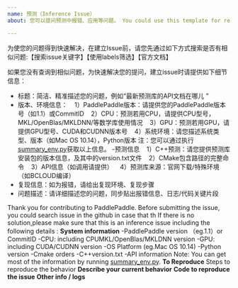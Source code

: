 ```yaml
---
name: 预测（Inference Issue）
about: 您可以提问预测中报错、应用等问题。 You could use this template for reporting an inference issue.

---
```


为使您的问题得到快速解决，在建立Issue前，请您先通过如下方式搜索是否有相似问题:【搜索issue关键字】【使用labels筛选】【官方文档】

如果您没有查询到相似问题，为快速解决您的提问，建立issue时请提供如下细节信息：
- 标题：简洁、精准描述您的问题，例如“最新预测库的API文档在哪儿 ”
- 版本、环境信息：
    1）PaddlePaddle版本：请提供您的PaddlePaddle版本号（如1.1）或CommitID
    2）CPU：预测若用CPU，请提供CPU型号，MKL/OpenBlas/MKLDNN/等数学库使用情况
    3）GPU：预测若用GPU，请提供GPU型号、CUDA和CUDNN版本号
    4）系统环境：请您描述系统类型、版本（如Mac OS 10.14），Python版本
注：您可以通过执行[summary_env.py](https://github.com/PaddlePaddle/Paddle/blob/develop/tools/summary_env.py)获取以上信息。
-预测信息
    1）C++预测：请您提供预测库安装包的版本信息，及其中的version.txt文件
    2）CMake包含路径的完整命令
    3）API信息（如调用请提供）
    4）预测库来源：官网下载/特殊环境（如BCLOUD编译）
- 复现信息：如为报错，请给出复现环境、复现步骤
- 问题描述：请详细描述您的问题，同步贴出报错信息、日志/代码关键片段

Thank you for contributing to PaddlePaddle.
Before submitting the issue, you could search issue in the github in case that th
If there is no solution,please make sure that this is an inference issue including the following details :
**System information**
-PaddlePaddle version （eg.1.1）or CommitID
-CPU: including CPUMKL/OpenBlas/MKLDNN version
-GPU: including CUDA/CUDNN version
-OS Platform (eg.Mac OS 10.14)
-Python version
-Cmake orders
-C++version.txt
-API information
Note: You can get most of the information by running [summary_env.py](https://github.com/PaddlePaddle/Paddle/blob/develop/tools/summary_env.py).
**To Reproduce**
Steps to reproduce the behavior
**Describe your current behavior**
**Code to reproduce the issue**
**Other info / logs**
